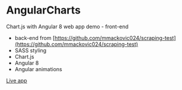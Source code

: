 # AngularCharts

Chart.js with Angular 8 web app demo - front-end  
- back-end from [https://github.com/mmackovic024/scraping-test](https://github.com/mmackovic024/scraping-test)
- SASS styling
- Chart.js
- Angular 8
- Angular animations

[Live app](https://mmackovic024.github.io/angular-charts/)